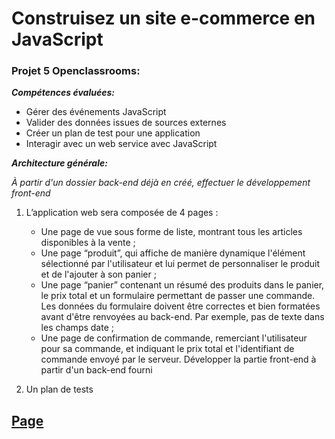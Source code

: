 # Construisez un site e-commerce en JavaScript

### Projet 5 Openclassrooms:

***Compétences évaluées:***

- Gérer des événements JavaScript
- Valider des données issues de sources externes
- Créer un plan de test pour une application
- Interagir avec un web service avec JavaScript

***Architecture générale:***

*À partir d'un dossier back-end déjà en créé, effectuer le développement front-end*

1. L’application web sera composée de 4 pages :
   - Une page de vue sous forme de liste, montrant tous les articles disponibles à la vente ;
   - Une page “produit”, qui affiche de manière dynamique l'élément sélectionné par l'utilisateur et lui permet de personnaliser le produit et de l'ajouter à son panier ;
   - Une page “panier” contenant un résumé des produits dans le panier, le prix total et un formulaire permettant de passer une commande. Les données du formulaire doivent être correctes et bien formatées avant d'être renvoyées au back-end. Par exemple, pas de texte dans les champs date ;
   - Une page de confirmation de commande, remerciant l'utilisateur pour sa commande, et indiquant le prix total et l'identifiant de commande envoyé par le serveur. Développer la partie front-end à partir d'un back-end fourni

2. Un plan de tests

##  [Page](https://sandrine-a.github.io/orinoco-cameras-shop/)